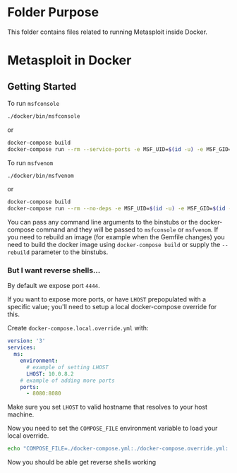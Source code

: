 # Folder Purpose
This folder contains files related to running Metasploit inside Docker.

# Metasploit in Docker

## Getting Started

To run `msfconsole`

```bash
./docker/bin/msfconsole
```

or

```bash
docker-compose build
docker-compose run --rm --service-ports -e MSF_UID=$(id -u) -e MSF_GID=$(id -g) ms
```

To run `msfvenom`

```bash
./docker/bin/msfvenom
```

or

```bash
docker-compose build
docker-compose run --rm --no-deps -e MSF_UID=$(id -u) -e MSF_GID=$(id -g) ms ./msfvenom
```

You can pass any command line arguments to the binstubs or the docker-compose command and they will be passed to `msfconsole` or `msfvenom`. If you need to rebuild an image (for example when the Gemfile changes) you need to build the docker image using `docker-compose build` or supply the `--rebuild` parameter to the binstubs.

### But I want reverse shells...

By default we expose port `4444`.

If you want to expose more ports, or have `LHOST` prepopulated with a specific
value; you'll need to setup a local docker-compose override for this.

Create `docker-compose.local.override.yml` with:
```yml
version: '3'
services:
  ms:
    environment:
      # example of setting LHOST
      LHOST: 10.0.8.2
    # example of adding more ports
    ports:
      - 8080:8080
```

Make sure you set `LHOST` to valid hostname that resolves to your host machine.

Now you need to set the `COMPOSE_FILE` environment variable to load your local
override.

```bash
echo "COMPOSE_FILE=./docker-compose.yml:./docker-compose.override.yml:./docker-compose.local.override.yml" >> .env
```

Now you should be able get reverse shells working
